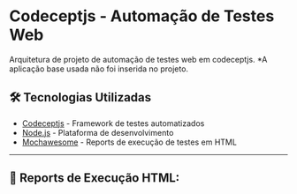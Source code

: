 # Codeceptjs - Automação de Testes Web

Arquitetura de projeto de automação de testes web em codeceptjs.
*A aplicação base usada não foi inserida no projeto. 

## :hammer_and_wrench: Tecnologias Utilizadas
- [Codeceptjs](https://codecept.io/quickstart/) - Framework de testes automatizados
- [Node.js](https://nodejs.org/en/) - Plataforma de desenvolvimento
- [Mochawesome](https://codecept.io/reports/#html) - Reports de execução de testes em HTML


-------------------------------------------------------------------
## :checkered_flag: Reports de Execução HTML:
